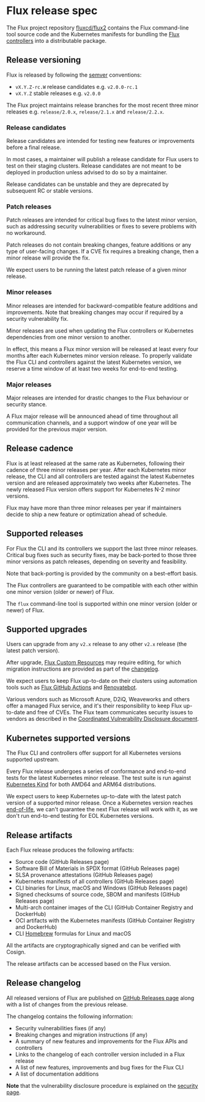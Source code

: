 # Flux release spec

The Flux project repository [fluxcd/flux2](https://github.com/fluxcd/flux2) contains
the Flux command-line tool source code and the Kubernetes manifests for
bundling the [Flux controllers](controllers.md) into a distributable package.

## Release versioning

Flux is released by following the [semver](https://semver.org/) conventions:

- `vX.Y.Z-rc.W` release candidates e.g. `v2.0.0-rc.1`
- `vX.Y.Z` stable releases e.g. `v2.0.0`

The Flux project maintains release branches for the most recent three minor releases
e.g. `release/2.0.x`, `release/2.1.x` and `release/2.2.x`.

### Release candidates

Release candidates are intended for testing new features or improvements before a final release.

In most cases, a maintainer will publish a release candidate for Flux users to test on their
staging clusters. Release candidates are not meant to be deployed in production unless advised
to do so by a maintainer.

Release candidates can be unstable and they are deprecated by subsequent RC or stable versions.

### Patch releases

Patch releases are intended for critical bug fixes to the latest minor version,
such as addressing security vulnerabilities or fixes to severe problems with no workaround.

Patch releases do not contain breaking changes, feature additions or any type of user-facing changes.
If a CVE fix requires a breaking change, then a minor release will provide the fix.

We expect users to be running the latest patch release of a given minor release.

### Minor releases

Minor releases are intended for backward-compatible feature additions and improvements.
Note that breaking changes may occur if required by a security vulnerability fix.

Minor releases are used when updating the Flux controllers or Kubernetes dependencies
from one minor version to another.

In effect, this means a Flux minor version will be released at least every four months after each
Kubernetes minor version release. To properly validate the Flux CLI and controllers against
the latest Kubernetes version, we reserve a time window of at least two weeks for end-to-end testing. 

### Major releases

Major releases are intended for drastic changes to the Flux behaviour or security stance.

A Flux major release will be announced ahead of time throughout all communication channels,
and a support window of one year will be provided for the previous major version.

## Release cadence

Flux is at least released at the same rate as Kubernetes, following their cadence of three
minor releases per year. After each Kubernetes minor release, the CLI and all controllers are
tested against the latest Kubernetes version and are released approximately two weeks after Kubernetes.
The newly released Flux version offers support for Kubernetes N-2 minor versions.

Flux may have more than three minor releases per year if maintainers decide to ship a 
new feature or optimization ahead of schedule.

## Supported releases

For Flux the CLI and its controllers we support the last three minor releases.
Critical bug fixes such as security fixes, may be back-ported to those three minor
versions as patch releases, depending on severity and feasibility.

Note that back-porting is provided by the community on a best-effort basis.

The Flux controllers are guaranteed to be compatible with each other
within one minor version (older or newer) of Flux.

The `flux` command-line tool is supported within one minor version (older or newer) of Flux.

## Supported upgrades

Users can upgrade from any `v2.x` release to any other `v2.x` release (the latest patch version).

After upgrade, [Flux Custom Resources](controllers.md#api-versioning) may require editing,
for which migration instructions are provided as part of the
[changelog](#release-changelog).

We expect users to keep Flux up-to-date on their clusters using automation tools
such as [Flux GitHub Actions](../../action) and
[Renovatebot](https://docs.renovatebot.com/modules/manager/flux/).

Various vendors such as Microsoft Azure, D2iQ, Weaveworks and others offer a managed Flux service,
and it's their responsibility to keep Flux up-to-date and free of CVEs.
The Flux team communicates security issues to vendors as described in the
[Coordinated Vulnerability Disclosure document](https://github.com/fluxcd/.github/blob/14b735cdb23ec80d528ff4f71e562405a2f00639/CVD_LIST.md).

## Kubernetes supported versions

The Flux CLI and controllers offer support for all Kubernetes versions supported upstream.

Every Flux release undergoes a series of conformance and end-to-end tests for 
the latest Kubernetes minor release. The test suite is run against
[Kubernetes Kind](https://kind.sigs.k8s.io/) for both AMD64 and ARM64 distributions.

We expect users to keep Kubernetes up-to-date with the latest patch version of a
supported minor release. Once a Kubernetes version reaches [end-of-life](https://endoflife.date/kubernetes),
we can't guarantee the next Flux release will work with it,
as we don't run end-to-end testing for EOL Kubernetes versions.

## Release artifacts

Each Flux release produces the following artifacts:

- Source code (GitHub Releases page)
- Software Bill of Materials in SPDX format (GitHub Releases page)
- SLSA provenance attestations (GitHub Releases page)
- Kubernetes manifests of all controllers (GitHub Releases page)
- CLI binaries for Linux, macOS and Windows (GitHub Releases page)
- Signed checksums of source code, SBOM and manifests (GitHub Releases page)
- Multi-arch container images of the CLI (GitHub Container Registry and DockerHub)
- OCI artifacts with the Kubernetes manifests (GitHub Container Registry and DockerHub)
- CLI [Homebrew](https://brew.sh/) formulas for Linux and macOS

All the artifacts are cryptographically signed and can be verified with Cosign.

The release artifacts can be accessed based on the Flux version.

## Release changelog

All released versions of Flux are published on [GitHub Releases page](https://github.com/fluxcd/flux2/releases)
along with a list of changes from the previous release.

The changelog contains the following information:

- Security vulnerabilities fixes (if any)
- Breaking changes and migration instructions (if any)
- A summary of new features and improvements for the Flux APIs and controllers
- Links to the changelog of each controller version included in a Flux release
- A list of new features, improvements and bug fixes for the Flux CLI
- A list of documentation additions

**Note** that the vulnerability disclosure procedure is explained on the [security page](https://fluxcd.io/security/).

